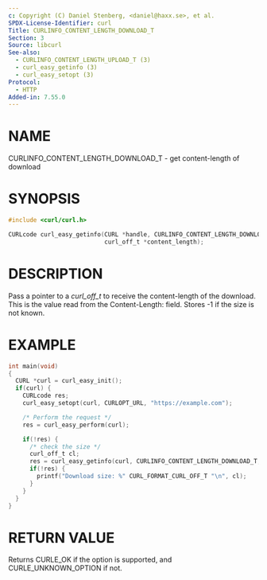 ```yaml
---
c: Copyright (C) Daniel Stenberg, <daniel@haxx.se>, et al.
SPDX-License-Identifier: curl
Title: CURLINFO_CONTENT_LENGTH_DOWNLOAD_T
Section: 3
Source: libcurl
See-also:
  - CURLINFO_CONTENT_LENGTH_UPLOAD_T (3)
  - curl_easy_getinfo (3)
  - curl_easy_setopt (3)
Protocol:
  - HTTP
Added-in: 7.55.0
---
```


# NAME

CURLINFO_CONTENT_LENGTH_DOWNLOAD_T - get content-length of download

# SYNOPSIS

~~~c
#include <curl/curl.h>

CURLcode curl_easy_getinfo(CURL *handle, CURLINFO_CONTENT_LENGTH_DOWNLOAD_T,
                           curl_off_t *content_length);
~~~

# DESCRIPTION

Pass a pointer to a *curl_off_t* to receive the content-length of the
download. This is the value read from the Content-Length: field. Stores -1 if
the size is not known.

# EXAMPLE

~~~c
int main(void)
{
  CURL *curl = curl_easy_init();
  if(curl) {
    CURLcode res;
    curl_easy_setopt(curl, CURLOPT_URL, "https://example.com");

    /* Perform the request */
    res = curl_easy_perform(curl);

    if(!res) {
      /* check the size */
      curl_off_t cl;
      res = curl_easy_getinfo(curl, CURLINFO_CONTENT_LENGTH_DOWNLOAD_T, &cl);
      if(!res) {
        printf("Download size: %" CURL_FORMAT_CURL_OFF_T "\n", cl);
      }
    }
  }
}
~~~

# RETURN VALUE

Returns CURLE_OK if the option is supported, and CURLE_UNKNOWN_OPTION if not.
